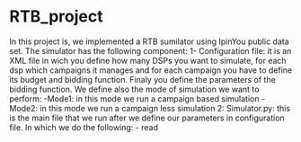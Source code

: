 # RTB_project
In this project is, we implemented a RTB sumilator using IpinYou public data set. The simulator has the following component:
1- Configuration file: it is an XML file in wich you define how many DSPs you want to simulate, for each dsp which campaigns it manages and for each campaign you have to define its budget and bidding function. Finaly you define the parameters of the bidding function. 
We define also the mode of simulation we want to perform:
  -Mode1: in this mode we run a campaign based simulation 
  -Mode2: in this mode we run a campaign less simulation
2: Simulator.py: this is the main file that we run after we define our parameters in configuration file. In which we do the following:
    - read 
